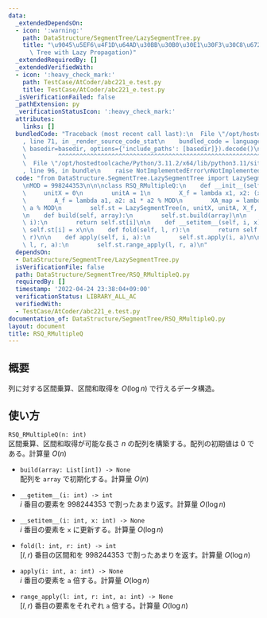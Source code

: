 ```yaml
---
data:
  _extendedDependsOn:
  - icon: ':warning:'
    path: DataStructure/SegmentTree/LazySegmentTree.py
    title: "\u9045\u5EF6\u4F1D\u64AD\u30BB\u30B0\u30E1\u30F3\u30C8\u6728 (Segment\
      \ Tree with Lazy Propagation)"
  _extendedRequiredBy: []
  _extendedVerifiedWith:
  - icon: ':heavy_check_mark:'
    path: TestCase/AtCoder/abc221_e.test.py
    title: TestCase/AtCoder/abc221_e.test.py
  _isVerificationFailed: false
  _pathExtension: py
  _verificationStatusIcon: ':heavy_check_mark:'
  attributes:
    links: []
  bundledCode: "Traceback (most recent call last):\n  File \"/opt/hostedtoolcache/Python/3.11.2/x64/lib/python3.11/site-packages/onlinejudge_verify/documentation/build.py\"\
    , line 71, in _render_source_code_stat\n    bundled_code = language.bundle(stat.path,\
    \ basedir=basedir, options={'include_paths': [basedir]}).decode()\n          \
    \         ^^^^^^^^^^^^^^^^^^^^^^^^^^^^^^^^^^^^^^^^^^^^^^^^^^^^^^^^^^^^^^^^^^^^^^^^^^^^^^^^^\n\
    \  File \"/opt/hostedtoolcache/Python/3.11.2/x64/lib/python3.11/site-packages/onlinejudge_verify/languages/python.py\"\
    , line 96, in bundle\n    raise NotImplementedError\nNotImplementedError\n"
  code: "from DataStructure.SegmentTree.LazySegmentTree import LazySegmentTree\n\n\
    \nMOD = 998244353\n\n\nclass RSQ_RMultipleQ:\n    def __init__(self, n):\n   \
    \     unitX = 0\n        unitA = 1\n        X_f = lambda x1, x2: (x1 + x2) % MOD\n\
    \        A_f = lambda a1, a2: a1 * a2 % MOD\n        XA_map = lambda x, a: x *\
    \ a % MOD\n        self.st = LazySegmentTree(n, unitX, unitA, X_f, A_f, XA_map)\n\
    \n    def build(self, array):\n        self.st.build(array)\n\n    def __getitem__(self,\
    \ i):\n        return self.st[i]\n\n    def __setitem__(self, i, x):\n       \
    \ self.st[i] = x\n\n    def fold(self, l, r):\n        return self.st.fold(l,\
    \ r)\n\n    def apply(self, i, a):\n        self.st.apply(i, a)\n\n    def range_apply(self,\
    \ l, r, a):\n        self.st.range_apply(l, r, a)\n"
  dependsOn:
  - DataStructure/SegmentTree/LazySegmentTree.py
  isVerificationFile: false
  path: DataStructure/SegmentTree/RSQ_RMultipleQ.py
  requiredBy: []
  timestamp: '2022-04-24 23:38:04+09:00'
  verificationStatus: LIBRARY_ALL_AC
  verifiedWith:
  - TestCase/AtCoder/abc221_e.test.py
documentation_of: DataStructure/SegmentTree/RSQ_RMultipleQ.py
layout: document
title: RSQ_RMultipleQ
---
```


## 概要
列に対する区間乗算、区間和取得を $O(\log n)$ で行えるデータ構造。

## 使い方
`RSQ_RMultipleQ(n: int)`  
区間乗算、区間和取得が可能な長さ $n$ の配列を構築する。配列の初期値は $0$ である。計算量 $O(n)$

- `build(array: List[int]) -> None`  
配列を `array` で初期化する。計算量 $O(n)$

- `__getitem__(i: int) -> int`  
$i$ 番目の要素を $998244353$ で割ったあまり返す。計算量 $O(\log n)$

- `__setitem__(i: int, x: int) -> None`  
$i$ 番目の要素を `x` に更新する。計算量 $O(\log n)$

- `fold(l: int, r: int) -> int`  
$[l, r)$ 番目の区間和を $998244353$ で割ったあまりを返す。計算量 $O(\log n)$

- `apply(i: int, a: int) -> None`  
$i$ 番目の要素を `a` 倍する。計算量 $O(\log n)$

- `range_apply(l: int, r: int, a: int) -> None`  
$[l, r)$ 番目の要素をそれぞれ `a` 倍する。計算量 $O(\log n)$
